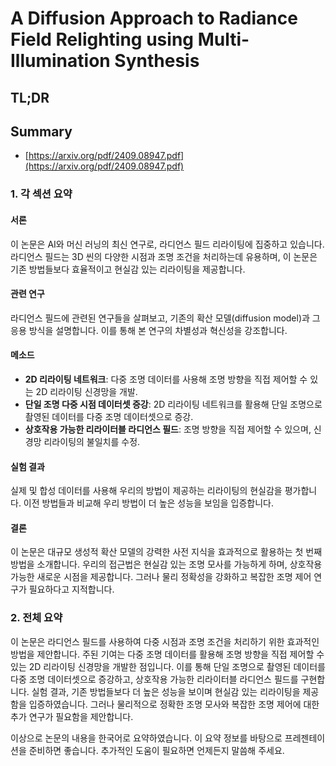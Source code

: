 # A Diffusion Approach to Radiance Field Relighting using Multi-Illumination Synthesis
## TL;DR
## Summary
- [https://arxiv.org/pdf/2409.08947.pdf](https://arxiv.org/pdf/2409.08947.pdf)

### 1. 각 섹션 요약

#### 서론
이 논문은 AI와 머신 러닝의 최신 연구로, 라디언스 필드 리라이팅에 집중하고 있습니다. 라디언스 필드는 3D 씬의 다양한 시점과 조명 조건을 처리하는데 유용하며, 이 논문은 기존 방법들보다 효율적이고 현실감 있는 리라이팅을 제공합니다.

#### 관련 연구
라디언스 필드에 관련된 연구들을 살펴보고, 기존의 확산 모델(diffusion model)과 그 응용 방식을 설명합니다. 이를 통해 본 연구의 차별성과 혁신성을 강조합니다.

#### 메소드
- **2D 리라이팅 네트워크**: 다중 조명 데이터를 사용해 조명 방향을 직접 제어할 수 있는 2D 리라이팅 신경망을 개발.
- **단일 조명 다중 시점 데이터셋 증강**: 2D 리라이팅 네트워크를 활용해 단일 조명으로 촬영된 데이터를 다중 조명 데이터셋으로 증강.
- **상호작용 가능한 리라이터블 라디언스 필드**: 조명 방향을 직접 제어할 수 있으며, 신경망 리라이팅의 불일치를 수정.

#### 실험 결과
실제 및 합성 데이터를 사용해 우리의 방법이 제공하는 리라이팅의 현실감을 평가합니다. 이전 방법들과 비교해 우리 방법이 더 높은 성능을 보임을 입증합니다.

#### 결론
이 논문은 대규모 생성적 확산 모델의 강력한 사전 지식을 효과적으로 활용하는 첫 번째 방법을 소개합니다. 우리의 접근법은 현실감 있는 조명 모사를 가능하게 하며, 상호작용 가능한 새로운 시점을 제공합니다. 그러나 물리 정확성을 강화하고 복잡한 조명 제어 연구가 필요하다고 지적합니다.

### 2. 전체 요약
이 논문은 라디언스 필드를 사용하여 다중 시점과 조명 조건을 처리하기 위한 효과적인 방법을 제안합니다. 주된 기여는 다중 조명 데이터를 활용해 조명 방향을 직접 제어할 수 있는 2D 리라이팅 신경망을 개발한 점입니다. 이를 통해 단일 조명으로 촬영된 데이터를 다중 조명 데이터셋으로 증강하고, 상호작용 가능한 리라이터블 라디언스 필드를 구현합니다. 실험 결과, 기존 방법들보다 더 높은 성능을 보이며 현실감 있는 리라이팅을 제공함을 입증하였습니다. 그러나 물리적으로 정확한 조명 모사와 복잡한 조명 제어에 대한 추가 연구가 필요함을 제안합니다.

이상으로 논문의 내용을 한국어로 요약하였습니다. 이 요약 정보를 바탕으로 프레젠테이션을 준비하면 좋습니다. 추가적인 도움이 필요하면 언제든지 말씀해 주세요.